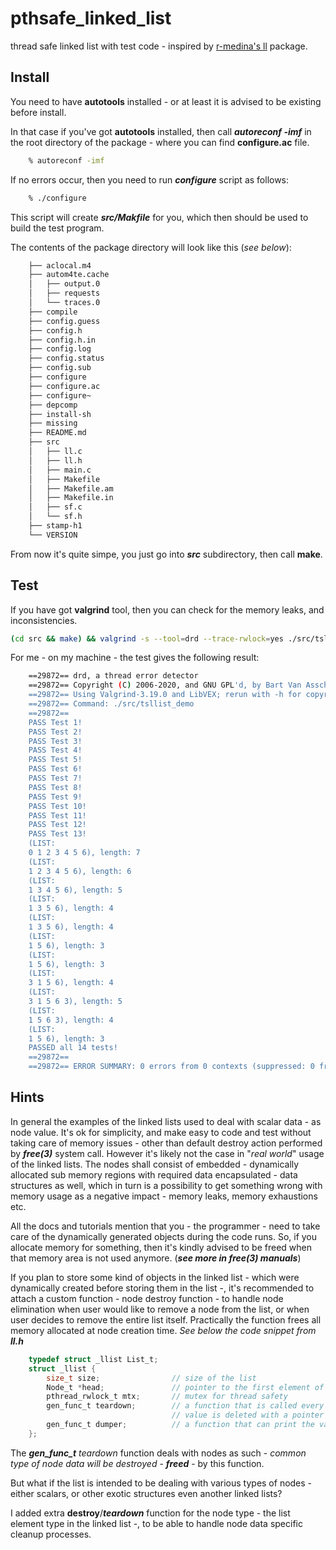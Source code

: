 # pthsafe_linked_list
thread safe linked list with test code - inspired by [r-medina's ll](https://github.com/r-medina/ll) package.

## Install

You need to have **autotools** installed - or at least it is advised to be existing before install.

In that case if you've got **autotools** installed, then call ***autoreconf -imf*** in the root directory of the package - where you can find **configure.ac** file.

```bash
    % autoreconf -imf
```

If no errors occur, then you need to run ***configure*** script as follows:

```bash
    % ./configure
```

This script will create ***src/Makfile*** for you, which then should be used to build the test program.

The contents of the package directory will look like this (*see below*):

```bash
    ├── aclocal.m4
    ├── autom4te.cache
    │   ├── output.0
    │   ├── requests
    │   └── traces.0
    ├── compile
    ├── config.guess
    ├── config.h
    ├── config.h.in
    ├── config.log
    ├── config.status
    ├── config.sub
    ├── configure
    ├── configure.ac
    ├── configure~
    ├── depcomp
    ├── install-sh
    ├── missing
    ├── README.md
    ├── src
    │   ├── ll.c
    │   ├── ll.h
    │   ├── main.c
    │   ├── Makefile
    │   ├── Makefile.am
    │   ├── Makefile.in
    │   ├── sf.c
    │   └── sf.h
    ├── stamp-h1
    └── VERSION
```

From now it's quite simpe, you just go into ***src*** subdirectory, then call **make**.

## Test

If you have got **valgrind** tool, then you can check for the memory leaks, and inconsistencies.

```bash
(cd src && make) && valgrind -s --tool=drd --trace-rwlock=yes ./src/tsllist_demo && (cd src/ && make clean)
```

For me - on my machine - the test gives the following result:

```bash
    ==29872== drd, a thread error detector
    ==29872== Copyright (C) 2006-2020, and GNU GPL'd, by Bart Van Assche.
    ==29872== Using Valgrind-3.19.0 and LibVEX; rerun with -h for copyright info
    ==29872== Command: ./src/tsllist_demo
    ==29872== 
    PASS Test 1!
    PASS Test 2!
    PASS Test 3!
    PASS Test 4!
    PASS Test 5!
    PASS Test 6!
    PASS Test 7!
    PASS Test 8!
    PASS Test 9!
    PASS Test 10!
    PASS Test 11!
    PASS Test 12!
    PASS Test 13!
    (LIST:
    0 1 2 3 4 5 6), length: 7
    (LIST:
    1 2 3 4 5 6), length: 6
    (LIST:
    1 3 4 5 6), length: 5
    (LIST:
    1 3 5 6), length: 4
    (LIST:
    1 3 5 6), length: 4
    (LIST:
    1 5 6), length: 3
    (LIST:
    1 5 6), length: 3
    (LIST:
    3 1 5 6), length: 4
    (LIST:
    3 1 5 6 3), length: 5
    (LIST:
    1 5 6 3), length: 4
    (LIST:
    1 5 6), length: 3
    PASSED all 14 tests!
    ==29872== 
    ==29872== ERROR SUMMARY: 0 errors from 0 contexts (suppressed: 0 from 0)
```

## Hints

In general the examples of the linked lists used to deal with scalar data - as node value. It's ok for simplicity, and make easy to code and test without taking care of memory issues - other than default destroy action performed by ***free(3)*** system call. However it's likely not the case in "*real world*" usage of the linked lists. The nodes shall consist of embedded - dynamically allocated sub memory regions with required data encapsulated - data structures as well, which in turn is a possibility to get something wrong with memory usage as a negative impact - memory leaks, memory exhaustions etc.

All the docs and tutorials mention that you - the programmer - need to take care of the dynamically generated objects during the code runs. So, if you allocate memory for something, then it's kindly advised to be freed when that memory area is not used anymore. (***see more in free(3) manuals***)

If you plan to store some kind of objects in the linked list - which were dynamically created before storing them in the list -, it's recommended to attach a custom function - node destroy function - to handle node elimination when user would like to remove a node from the list, or when user decides to remove the entire list itself. Practically the function frees all memory allocated at node creation time. *See below the code snippet from **ll.h***

```C
    typedef struct _llist List_t;
    struct _llist {
        size_t size;                // size of the list
        Node_t *head;               // pointer to the first element of the list
        pthread_rwlock_t mtx;       // mutex for thread safety
        gen_func_t teardown;        // a function that is called every time a 
                                    // value is deleted with a pointer to that value
        gen_func_t dumper;          // a function that can print the values in a linked list
    };
```

The ***gen_func_t** teardown* function deals with nodes as such - *common type of node data will be destroyed* - ***freed*** - by this function. 

But what if the list is intended to be dealing with various types of nodes - either scalars, or other exotic structures even another linked lists?

I added extra **destroy**/***teardown*** function for the node type - the list element type in the linked list -, to be able to handle node data specific cleanup processes.